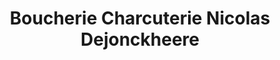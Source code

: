 ---
title: "Boucherie Charcuterie Nicolas Dejonckheere"
url: /lys-lez-lannoy/boucherie-charcuterie-nicolas-dejonckheere/
shop: boucherie
---